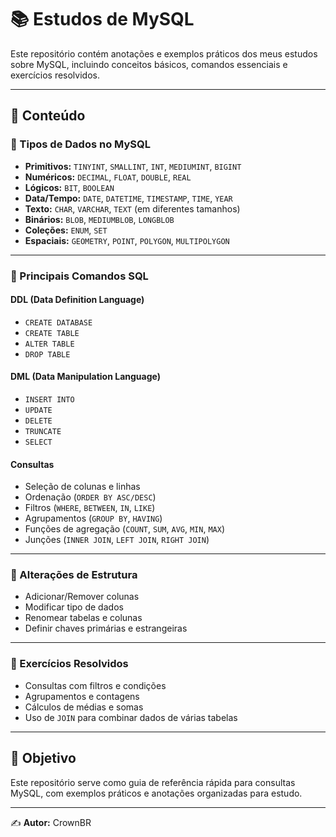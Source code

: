 # 📚 Estudos de MySQL

Este repositório contém anotações e exemplos práticos dos meus estudos sobre MySQL, incluindo conceitos básicos, comandos essenciais e exercícios resolvidos.

---

## 📖 Conteúdo

### 🔹 Tipos de Dados no MySQL
- **Primitivos:** `TINYINT`, `SMALLINT`, `INT`, `MEDIUMINT`, `BIGINT`
- **Numéricos:** `DECIMAL`, `FLOAT`, `DOUBLE`, `REAL`
- **Lógicos:** `BIT`, `BOOLEAN`
- **Data/Tempo:** `DATE`, `DATETIME`, `TIMESTAMP`, `TIME`, `YEAR`
- **Texto:** `CHAR`, `VARCHAR`, `TEXT` (em diferentes tamanhos)
- **Binários:** `BLOB`, `MEDIUMBLOB`, `LONGBLOB`
- **Coleções:** `ENUM`, `SET`
- **Espaciais:** `GEOMETRY`, `POINT`, `POLYGON`, `MULTIPOLYGON`

---

### 🔹 Principais Comandos SQL

#### **DDL (Data Definition Language)**
- `CREATE DATABASE`
- `CREATE TABLE`
- `ALTER TABLE`
- `DROP TABLE`

#### **DML (Data Manipulation Language)**
- `INSERT INTO`
- `UPDATE`
- `DELETE`
- `TRUNCATE`
- `SELECT`

#### **Consultas**
- Seleção de colunas e linhas
- Ordenação (`ORDER BY ASC/DESC`)
- Filtros (`WHERE`, `BETWEEN`, `IN`, `LIKE`)
- Agrupamentos (`GROUP BY`, `HAVING`)
- Funções de agregação (`COUNT`, `SUM`, `AVG`, `MIN`, `MAX`)
- Junções (`INNER JOIN`, `LEFT JOIN`, `RIGHT JOIN`)

---

### 🔹 Alterações de Estrutura
- Adicionar/Remover colunas
- Modificar tipo de dados
- Renomear tabelas e colunas
- Definir chaves primárias e estrangeiras

---

### 🔹 Exercícios Resolvidos
- Consultas com filtros e condições
- Agrupamentos e contagens
- Cálculos de médias e somas
- Uso de `JOIN` para combinar dados de várias tabelas

---

## 📌 Objetivo
Este repositório serve como guia de referência rápida para consultas MySQL, com exemplos práticos e anotações organizadas para estudo.

---
✍️ **Autor:** CrownBR  
